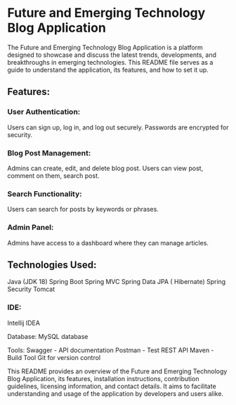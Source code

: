 # Future and Emerging Technology Blog Application

The Future and Emerging Technology Blog Application is a platform designed to showcase and discuss the latest trends, developments, and breakthroughs in emerging technologies. This README file serves as a guide to understand the application, its features, and how to set it up.

## Features:

### User Authentication:
Users can sign up, log in, and log out securely.
Passwords are encrypted for security.

### Blog Post Management:

Admins can create, edit, and delete blog post.
Users can view post, comment on them, search post.

### Search Functionality:

Users can search for posts by keywords or phrases.

### Admin Panel:
Admins have access to a dashboard where they can manage articles.

## Technologies Used:
Java (JDK 18)
Spring Boot
Spring MVC
Spring Data JPA ( Hibernate)
Spring Security
Tomcat

### IDE:

Intellij IDEA

Database:
MySQL database

Tools:
Swagger - API documentation
Postman - Test REST API
Maven - Build Tool
Git for version control

This README provides an overview of the Future and Emerging Technology Blog Application, its features, installation instructions, contribution guidelines, licensing information, and contact details. It aims to facilitate understanding and usage of the application by developers and users alike.
